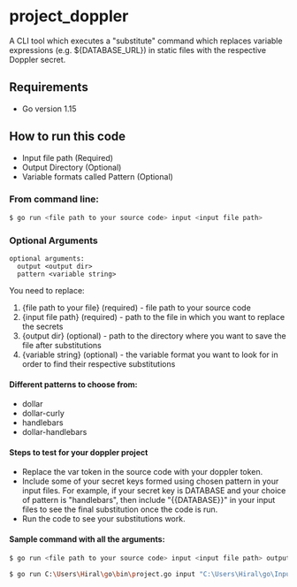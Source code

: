 # project_doppler

A CLI tool which executes a "substitute" command which replaces variable expressions (e.g. ${DATABASE_URL}) in
static files with the respective Doppler secret.

## Requirements

* Go version 1.15

## How to run this code

* Input file path (Required)
* Output Directory (Optional)
* Variable formats called Pattern (Optional)

### From command line:    
```bash
$ go run <file path to your source code> input <input file path> 
```

### Optional Arguments
```
optional arguments:
  output <output dir>
  pattern <variable string>
```

You need to replace:

1. {file path to your file} (required) - file path to your source code
2. {input file path} (required) - path to the file in which you want to replace the secrets
3. {output dir} (optional) - path to the directory where you want to save the file after substitutions
4. {variable string} (optional) - the variable format you want to look for in order to find their respective substitutions


#### Different patterns to choose from:
* dollar
* dollar-curly
* handlebars
* dollar-handlebars


#### Steps to test for your doppler project
* Replace the var token in the source code with your doppler token.
* Include some of your secret keys formed using chosen pattern in your input files. For example, if your secret key is DATABASE and your choice of pattern is "handlebars", then include "{{DATABASE}}" in your input files to see the final substitution once the code is run.
* Run the code to see your substitutions work.

#### Sample command with all the arguments:    
```bash
$ go run <file path to your source code> input <input file path> output <output dir> pattern <variable string>  
```
```bash
$ go run C:\Users\Hiral\go\bin\project.go input "C:\Users\Hiral\go\Input.txt" output "C:\Users\Hiral\go\Output" pattern "handlebars"  
```


